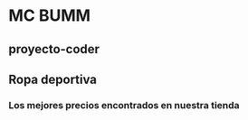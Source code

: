 # MC BUMM
## proyecto-coder
## Ropa deportiva 
### Los mejores precios encontrados en nuestra tienda 
